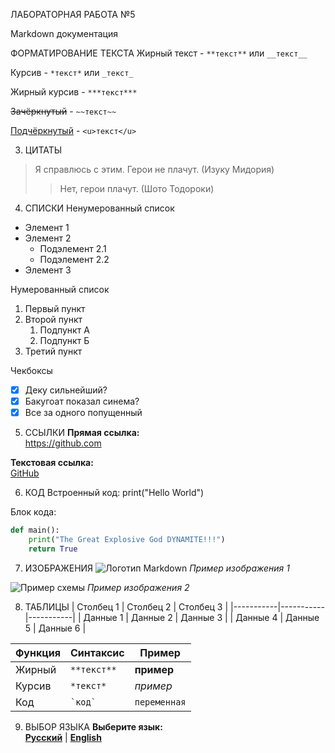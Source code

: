 ЛАБОРАТОРНАЯ РАБОТА №5

Markdown документация



ФОРМАТИРОВАНИЕ ТЕКСТА
Жирный текст - `**текст**` или `__текст__`

Курсив - `*текст*` или `_текст_`

Жирный курсив - `***текст***`

~~Зачёркнутый~~ - `~~текст~~`

<u>Подчёркнутый</u> - `<u>текст</u>`


3. ЦИТАТЫ
> Я справлюсь с этим. Герои не плачут. (Изуку Мидория)
>> Нет, герои плачут. (Шото Тодороки)


4. СПИСКИ
Ненумерованный список
- Элемент 1
- Элемент 2
  - Подэлемент 2.1
  - Подэлемент 2.2
- Элемент 3

Нумерованный список
1. Первый пункт
2. Второй пункт
   1. Подпункт А
   2. Подпункт Б
3. Третий пункт

Чекбоксы
- [x] Деку сильнейший?
- [x] Бакугоат показал синема?
- [x] Все за одного попущенный

5. ССЫЛКИ
**Прямая ссылка:**  
https://github.com

**Текстовая ссылка:**  
[GitHub](https://github.com)


6. КОД
Встроенный код: print("Hello World")

Блок кода:

```python
def main():
    print("The Great Explosive God DYNAMITE!!!")
    return True
```


7. ИЗОБРАЖЕНИЯ
![Логотип Markdown](https://upload.wikimedia.org/wikipedia/commons/thumb/4/48/Markdown-mark.svg/208px-Markdown-mark.svg.png)
*Пример изображения 1*

![Пример схемы](https://via.placeholder.com/400x200/4A90E2/FFFFFF?text=Diagram+Example)
*Пример изображения 2*


8. ТАБЛИЦЫ
| Столбец 1 | Столбец 2 | Столбец 3 |
|-----------|-----------|-----------|
| Данные 1  | Данные 2  | Данные 3  |
| Данные 4  | Данные 5  | Данные 6  |

| Функция | Синтаксис | Пример |
|---------|-----------|--------|
| Жирный | `**текст**` | **пример** |
| Курсив | `*текст*` | *пример* |
| Код | `` `код` `` | `переменная` |


9. ВЫБОР ЯЗЫКА
**Выберите язык:**  
[**Русский**]() | [**English**](https://github.com/Belka49087/lab1/tree/master)
